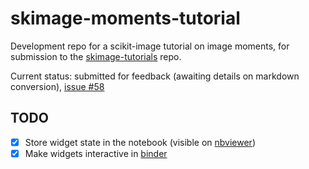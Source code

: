 # skimage-moments-tutorial

Development repo for a scikit-image tutorial on image moments, for submission to the
[skimage-tutorials](https://github.com/scikit-image/skimage-tutorials) repo.

Current status: submitted for feedback (awaiting details on markdown conversion),
[issue #58](https://github.com/scikit-image/skimage-tutorials/issues/58)

## TODO

- [x] Store widget state in the notebook (visible on
  [nbviewer](https://nbviewer.jupyter.org/github/lmmx/skimage-moments-tutorial/blob/master/Background-on-image-moments.ipynb))
- [x] Make widgets interactive in
  [binder](https://mybinder.org/v2/gh/lmmx/skimage-moments-tutorial/master?filepath=Background-on-image-moments.ipynb)
